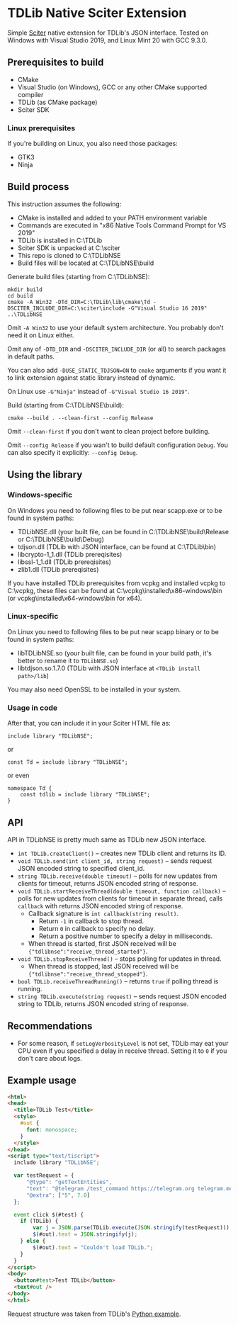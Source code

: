# TDLib Native Sciter Extension

Simple [Sciter](https://sciter.com) native extension for TDLib's JSON interface. Tested on Windows with Visual Studio 2019, and Linux Mint 20 with GCC 9.3.0.

## Prerequisites to build

* CMake
* Visual Studio (on Windows), GCC or any other CMake supported compiler
* TDLib (as CMake package)
* Sciter SDK

### Linux prerequisites

If you're building on Linux, you also need those packages:

* GTK3
* Ninja

## Build process

This instruction assumes the following:
* CMake is installed and added to your PATH environment variable
* Commands are executed in "x86 Native Tools Command Prompt for VS 2019"
* TDLib is installed in C:\TDLib
* Sciter SDK is unpacked at C:\sciter
* This repo is cloned to C:\TDLibNSE
* Build files will be located at C:\TDLibNSE\build

Generate build files (starting from C:\TDLibNSE):
```
mkdir build
cd build
cmake -A Win32 -DTd_DIR=C:\TDLib\lib\cmake\Td -DSCITER_INCLUDE_DIR=C:\sciter\include -G"Visual Studio 16 2019" ..\TDLibNSE
```

Omit `-A Win32` to use your default system architecture. You probably don't need it on Linux either.

Omit any of `-DTD_DIR` and `-DSCITER_INCLUDE_DIR` (or all) to search packages in default paths.

You can also add `-DUSE_STATIC_TDJSON=ON` to `cmake` arguments if you want it to link extension against static library instead of dynamic.

On Linux use `-G"Ninja"` instead of `-G"Visual Studio 16 2019"`.


Build (starting from C:\TDLibNSE\build):
```
cmake --build . --clean-first --config Release
```

Omit `--clean-first` if you don't want to clean project before building.

Omit `--config Release` if you wan't to build default configuration `Debug`. You can also specify it explicitly: `--config Debug`.


## Using the library

### Windows-specific

On Windows you need to following files to be put near scapp.exe or to be found in system paths:
* TDLibNSE.dll (your built file, can be found in C:\TDLibNSE\build\Release or C:\TDLibNSE\build\Debug)
* tdjson.dll (TDLib with JSON interface, can be found at C:\TDLib\bin)
* libcrypto-1_1.dll (TDLib prereqisites)
* libssl-1_1.dll (TDLib prereqisites)
* zlib1.dll (TDLib prereqisites)

If you have installed TDLib prerequisites from vcpkg and installed vcpkg to C:\vcpkg, these files can be found at C:\vcpkg\installed\x86-windows\bin (or vcpkg\installed\x64-windows\bin for x64).

### Linux-specific

On Linux you need to following files to be put near scapp binary or to be found in system paths:
* libTDLibNSE.so (your built file, can be found in your build path, it's better to rename it to `TDLibNSE.so`)
* libtdjson.so.1.7.0 (TDLib with JSON interface at `<TDLib install path>/lib`)

You may also need OpenSSL to be installed in your system.

### Usage in code

After that, you can include it in your Sciter HTML file as:
```
include library "TDLibNSE";
```
or
```
const Td = include library "TDLibNSE";
```
or even
```
namespace Td {
	const tdlib = include library "TDLibNSE";
}
```

## API

API in TDLibNSE is pretty much same as TDLib new JSON interface.

* `int TDLib.createClient()` – creates new TDLib client and returns its ID.
* `void TDLib.send(int client_id, string request)` – sends request JSON encoded string to specified client_id.
* `string TDLib.receive(double timeout)` – polls for new updates from clients for timeout, returns JSON encoded string of response.
* `void TDLib.startReceiveThread(double timeout, function callback)` – polls for new updates from clients for timeout in separate thread, calls `callback` with returns JSON encoded string of response.
  * Callback signature is `int callback(string result)`.
    * Return `-1` in callback to stop thread.
    * Return `0` in callback to specify no delay.
    * Return a positive number to specify a delay in milliseconds.
  * When thread is started, first JSON received will be `{"tdlibnse":"receive_thread_started"}`.
* `void TDLib.stopReceiveThread()` – stops polling for updates in thread.
  * When thread is stopped, last JSON received will be `{"tdlibnse":"receive_thread_stopped"}`.
* `bool TDLib.receiveThreadRunning()` – returns `true` if polling thread is running.
* `string TDLib.execute(string request)` – sends request JSON encoded string to TDLib, returns JSON encoded string of response.

## Recommendations
* For some reason, if `setLogVerbosityLevel` is not set, TDLib may eat your CPU even if you specified a delay in receive thread. Setting it to `0` if you don't care about logs.

## Example usage

```html
<html>
<head>
  <title>TDLib Test</title>
  <style>
    #out {
      font: monospace;
    }
  </style>
</head>
<script type="text/tiscript">
  include library "TDLibNSE";

  var testRequest = {
      "@type": "getTextEntities",
      "text": "@telegram /test_command https://telegram.org telegram.me",
      "@extra": ["5", 7.0]
  };

  event click $(#test) {
    if (TDLib) {
        var j = JSON.parse(TDLib.execute(JSON.stringify(testRequest)));
        $(#out).text = JSON.stringify(j);
    } else {
        $(#out).text = "Couldn't load TDLib.";
    }
  }
</script>
<body>
  <button#test>Test TDLib</button>
  <text#out />
</body>
</html>
```

Request structure was taken from TDLib's [Python example](https://github.com/tdlib/td/blob/master/example/python/tdjson_example.py).
